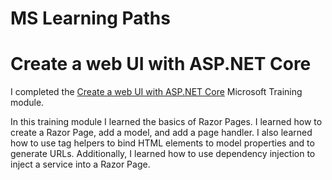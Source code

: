 # MS Learning Paths

# Create a web UI with ASP.NET Core

I completed the [Create a web UI with ASP.NET Core](https://learn.microsoft.com/training/modules/create-razor-pages-aspnet-core/) Microsoft Training module.

In this training module I learned the basics of Razor Pages. I learned how to create a Razor Page, add a model, and add a page handler. I also learned how to use tag helpers to bind HTML elements to model properties and to generate URLs. Additionally, I learned how to use dependency injection to inject a service into a Razor Page.